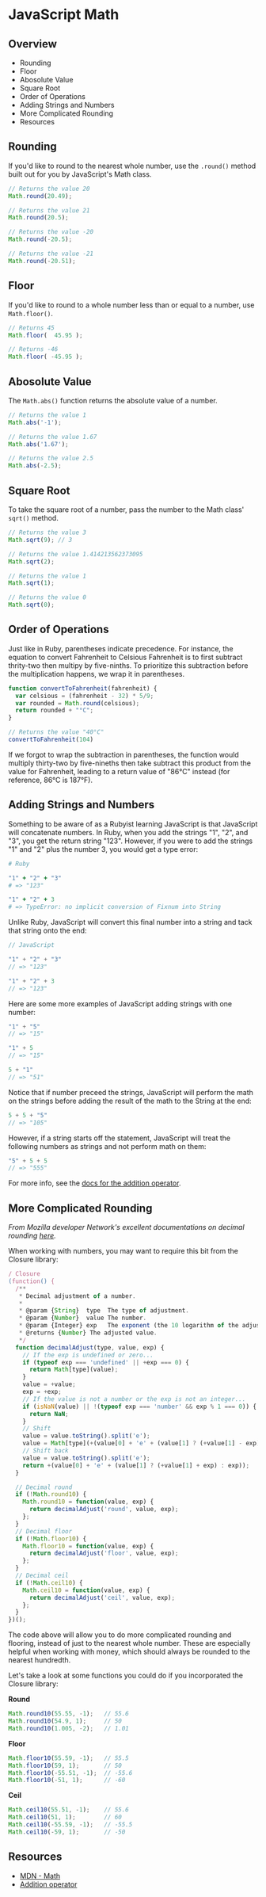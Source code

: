 # JavaScript Math

## Overview

* Rounding
* Floor
* Abosolute Value
* Square Root
* Order of Operations
* Adding Strings and Numbers
* More Complicated Rounding
* Resources

## Rounding

If you'd like to round to the nearest whole number, use the `.round()` method built out for you by JavaScript's Math class.

```javascript
// Returns the value 20
Math.round(20.49);

// Returns the value 21
Math.round(20.5);

// Returns the value -20
Math.round(-20.5);

// Returns the value -21
Math.round(-20.51);
```

## Floor

If you'd like to round to a whole number less than or equal to a number, use `Math.floor()`.

```javascript
// Returns 45
Math.floor(  45.95 );

// Returns -46
Math.floor( -45.95 );
```

## Abosolute Value

The `Math.abs()` function returns the absolute value of a number.

```javascript
// Returns the value 1
Math.abs('-1');

// Returns the value 1.67
Math.abs('1.67');

// Returns the value 2.5
Math.abs(-2.5);
```

## Square Root

To take the square root of a number, pass the number to the Math class' `sqrt()` method.

```javascript
// Returns the value 3
Math.sqrt(9); // 3

// Returns the value 1.414213562373095
Math.sqrt(2);

// Returns the value 1
Math.sqrt(1);

// Returns the value 0
Math.sqrt(0);
```

## Order of Operations

Just like in Ruby, parentheses indicate precedence. For instance, the equation to convert Fahrenheit to Celsious Fahrenheit is to first subtract thrity-two then multipy by five-ninths. To prioritize this subtraction before the multiplication happens, we wrap it in parentheses.

```javascript
function convertToFahrenheit(fahrenheit) {
  var celsious = (fahrenheit - 32) * 5/9;
  var rounded = Math.round(celsious);
  return rounded + "°C";
}

// Returns the value "40°C"
convertToFahrenheit(104)
```

If we forgot to wrap the subtraction in parentheses, the function would multiply thirty-two by five-nineths then take subtract this product from the value for Fahrenheit, leading to a return value of "86°C" instead (for reference, 86°C is 187°F).

## Adding Strings and Numbers

Something to be aware of as a Rubyist learning JavaScript is that JavaScript will concatenate numbers. In Ruby, when you add the strings "1", "2", and "3", you get the return string "123". However, if you were to add the strings "1" and "2" plus the number 3, you would get a type error:

```ruby
# Ruby

"1" + "2" + "3"
# => "123"

"1" + "2" + 3
# => TypeError: no implicit conversion of Fixnum into String
```

Unlike Ruby, JavaScript will convert this final number into a string and tack that string onto the end:

```javascript
// JavaScript

"1" + "2" + "3"
// => "123"

"1" + "2" + 3
// => "123"
```

Here are some more examples of JavaScript adding strings with one number:

```javascript
"1" + "5"
// => "15"

"1" + 5
// => "15"

5 + "1"
// => "51"
```

Notice that if number preceed the strings, JavaScript will perform the math on the strings before adding the result of the math to the String at the end:

```javascript
5 + 5 + "5"
// => "105"
```

However, if a string starts off the statement, JavaScript will treat the following numbers as strings and not perform math on them:

```javascript
"5" + 5 + 5
// => "555"
```

For more info, see the [docs for the addition operator](http://es5.github.io/#x11.6.1).

## More Complicated Rounding

*From Mozilla developer Network's excellent documentations on decimal rounding [here](https://developer.mozilla.org/en-US/docs/Web/JavaScript/Reference/Global_Objects/Math/round#Decimal_rounding).*

When working with numbers, you may want to require this bit from the Closure library:

```javascript
/ Closure
(function() {
  /**
   * Decimal adjustment of a number.
   *
   * @param {String}  type  The type of adjustment.
   * @param {Number}  value The number.
   * @param {Integer} exp   The exponent (the 10 logarithm of the adjustment base).
   * @returns {Number} The adjusted value.
   */
  function decimalAdjust(type, value, exp) {
    // If the exp is undefined or zero...
    if (typeof exp === 'undefined' || +exp === 0) {
      return Math[type](value);
    }
    value = +value;
    exp = +exp;
    // If the value is not a number or the exp is not an integer...
    if (isNaN(value) || !(typeof exp === 'number' && exp % 1 === 0)) {
      return NaN;
    }
    // Shift
    value = value.toString().split('e');
    value = Math[type](+(value[0] + 'e' + (value[1] ? (+value[1] - exp) : -exp)));
    // Shift back
    value = value.toString().split('e');
    return +(value[0] + 'e' + (value[1] ? (+value[1] + exp) : exp));
  }

  // Decimal round
  if (!Math.round10) {
    Math.round10 = function(value, exp) {
      return decimalAdjust('round', value, exp);
    };
  }
  // Decimal floor
  if (!Math.floor10) {
    Math.floor10 = function(value, exp) {
      return decimalAdjust('floor', value, exp);
    };
  }
  // Decimal ceil
  if (!Math.ceil10) {
    Math.ceil10 = function(value, exp) {
      return decimalAdjust('ceil', value, exp);
    };
  }
})();
```

The code above will allow you to do more complicated rounding and flooring, instead of just to the nearest whole number. These are especially helpful when working with money, which should always be rounded to the nearest hundredth.

Let's take a look at some functions you could do if you incorporated the Closure library:

**Round**

```javascript
Math.round10(55.55, -1);   // 55.6
Math.round10(54.9, 1);     // 50
Math.round10(1.005, -2);   // 1.01
```

**Floor**

```javascript
Math.floor10(55.59, -1);   // 55.5
Math.floor10(59, 1);       // 50
Math.floor10(-55.51, -1);  // -55.6
Math.floor10(-51, 1);      // -60
```

**Ceil**

```javascript
Math.ceil10(55.51, -1);    // 55.6
Math.ceil10(51, 1);        // 60
Math.ceil10(-55.59, -1);   // -55.5
Math.ceil10(-59, 1);       // -50
```

## Resources

* [MDN - Math](https://developer.mozilla.org/en-US/docs/Web/JavaScript/Reference/Global_Objects/Math)
* [Addition operator](http://es5.github.io/#x11.6.1)
